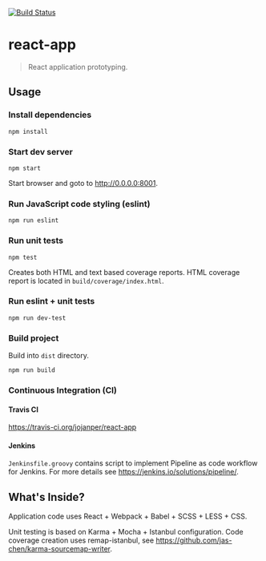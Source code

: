 [![Build Status](https://travis-ci.org/jojanper/react-app.svg?branch=master)](https://travis-ci.org/jojanper/react-app)

# react-app
> React application prototyping.

## Usage

### Install dependencies
```
npm install
```

### Start dev server
```
npm start
```

Start browser and goto to http://0.0.0.0:8001.

### Run JavaScript code styling (eslint)
```
npm run eslint
```

### Run unit tests
```
npm test
```

Creates both HTML and text based coverage reports. HTML coverage report is located in `build/coverage/index.html`.

### Run eslint + unit tests
```
npm run dev-test
```

### Build project
Build into `dist` directory.
```
npm run build
```

### Continuous Integration (CI)

#### Travis CI
https://travis-ci.org/jojanper/react-app

#### Jenkins
`Jenkinsfile.groovy` contains script to implement Pipeline as code workflow for Jenkins. For more details see
https://jenkins.io/solutions/pipeline/.

## What's Inside?

Application code uses React + Webpack + Babel + SCSS + LESS + CSS.

Unit testing is based on Karma + Mocha + Istanbul configuration. Code coverage creation uses remap-istanbul,
see https://github.com/jas-chen/karma-sourcemap-writer.